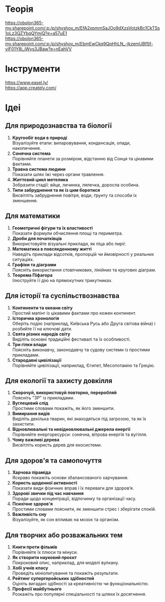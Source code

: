 # Теорія
https://obolon365-my.sharepoint.com/:p:/p/shyshov_m/EfA2xpmmSaJOo9dXzsVotzkBc1CkTSs1oLz3QZYbqQYmiQ?e=a57uE1  
https://obolon365-my.sharepoint.com/:p:/p/shyshov_m/EbmEwCkq9QpHhLN_-jkzemUBfSf-vIF01Y8i_iWys3JBaw?e=nEahVV  

# Інструменти
https://www.easel.ly/  
https://app.creately.com/  

# Ідеі
## Для природознавства та біології
1. **Кругообіг води в природі**  
   Візуалізуйте етапи: випаровування, конденсація, опади, накопичення.
2. **Сонячна система**  
   Порівняйте планети за розміром, відстанню від Сонця та цікавими фактами.
3. **Травна система людини**  
   Показати шлях їжі через органи травлення.
4. **Життєвий цикл метелика**  
   Зобразити стадії: яйце, личинка, лялечка, доросла особина.
5. **Типи забруднення та як із цим боротися**  
   Висвітліть забруднення повітря, води, ґрунту та способи їх зменшення.

## Для математики
1. **Геометричні фігури та їх властивості**  
   Показати формули обчислення площі та периметра.
2. **Дроби для початківців**  
   Використовуйте візуальні приклади, як піца або пиріг.
3. **Математика в повсякденному житті**  
   Наведіть приклади відсотків, пропорцій чи ймовірності у реальних ситуаціях.
4. **Графіки та діаграми**  
   Поясніть використання стовпчикових, лінійних та кругових діаграм.
5. **Теорема Піфагора**  
   Ілюструйте її дію на прямокутних трикутниках.

## Для історії та суспільствознавства
1. **Континенти та океани світу**  
   Простий мапінг із цікавими фактами про кожен континент.
2. **Історична хронологія**  
   Оберіть подію (наприклад, Київська Русь або Друга світова війна) і розбийте її на ключові дати.
3. **Свята різних народів світу**  
   Виділіть основні традиційні фестивалі та їх особливості.
4. **Три гілки влади**  
   Поясніть виконавчу, законодавчу та судову системи із простими прикладами.
5. **Стародавні цивілізації**  
   Порівняйте цивілізації, наприклад, Єгипет, Месопотамію та Грецію.

## Для екології та захисту довкілля
1. **Скорочуй, використовуй повторно, переробляй**  
   Поясніть "3Р" із прикладами.
2. **Вуглецевий слід**  
   Простими словами покажіть, як його зменшити.
3. **Вимирання видів**  
   Виділіть декілька тварин, які знаходяться під загрозою, та як їх захистити.
4. **Відновлювальні та невідновлювальні джерела енергії**  
   Порівняйте енергоресурси: сонячна, вітрова енергія та вугілля.
5. **Чому важливі дерева**  
   Висвітліть користь дерев для екосистеми.

## Для здоров'я та самопочуття
1. **Харчова піраміда**  
   Яскраво покажіть основи збалансованого харчування.
2. **Користь щоденної активності**  
   Показати види фізичних вправ і їх переваги для здоров’я.
3. **Здорові звички під час навчання**  
   Поради щодо концентрації, відпочинку та організації часу.
4. **Психічне здоров'я**  
   Простими словами пояснити, як зменшити стрес і зберігати спокій.
5. **Важливість сну**  
   Візуалізуйте, як сон впливає на мозок та організм.

## Для творчих або розважальних тем
1. **Книги проти фільмів**  
   Порівняйте їх плюси та мінуси.
2. **Як створити науковий проєкт**  
   Покроковий опис, наприклад, для моделі вулкану.
3. **Хобі учнів класу**  
   Проведіть мініопитування та покажіть результати.
4. **Рейтинг супергеройських здібностей**  
   Оцініть вигадані здібності за креативністю чи функціональністю.
5. **Професії майбутнього**  
   Розкажіть про популярні спеціальності та шляхи їх досягнення.
